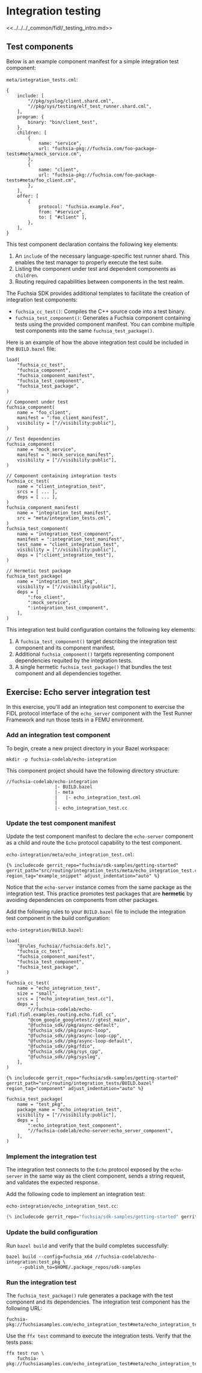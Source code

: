 # Integration testing

<<../../../_common/fidl/_testing_intro.md>>

## Test components

Below is an example component manifest for a simple integration test component:

`meta/integration_tests.cml`:

```json5
{
    include: [
        "//pkg/syslog/client.shard.cml",
        "//pkg/sys/testing/elf_test_runner.shard.cml",
    ],
    program: {
        binary: "bin/client_test",
    },
    children: [
        {
            name: "service",
            url: "fuchsia-pkg://fuchsia.com/foo-package-tests#meta/mock_service.cm",
        },
        {
            name: "client",
            url: "fuchsia-pkg://fuchsia.com/foo-package-tests#meta/foo_client.cm",
        },
    ],
    offer: [
        {
            protocol: "fuchsia.example.Foo",
            from: "#service",
            to: [ "#client" ],
        },
    ],
}
```

This test component declaration contains the following key elements:

1.  An `include` of the necessary language-specific test runner shard. This
    enables the test manager to properly execute the test suite.
1.  Listing the component under test and dependent components as `children`.
1.  Routing required capabilities between components in the test realm.

The Fuchsia SDK provides additional templates to facilitate the creation of
integration test components:

* `fuchsia_cc_test()`: Compiles the C++ source code into a test binary.
* `fuchsia_test_component()`: Generates a Fuchsia component containing tests
  using the provided component manifest. You can combine multiple test components
  into the same `fuchsia_test_package()`.

Here is an example of how the above integration test could be included in the
`BUILD.bazel` file:

```bazel
load(
    "fuchsia_cc_test",
    "fuchsia_component",
    "fuchsia_component_manifest",
    "fuchsia_test_component",
    "fuchsia_test_package",
)

// Component under test
fuchsia_component(
    name = "foo_client",
    manifest = ":foo_client_manifest",
    visibility = ["//visibility:public"],
)

// Test dependencies
fuchsia_component(
    name = "mock_service",
    manifest = ":mock_service_manifest",
    visibility = ["//visibility:public"],
)

// Component containing integration tests
fuchsia_cc_test(
    name = "client_integration_test",
    srcs = [ ... ],
    deps = [ ... ],
)
fuchsia_component_manifest(
    name = "integration_test_manifest",
    src = "meta/integration_tests.cml",
)
fuchsia_test_component(
    name = "integration_test_component",
    manifest = ":integration_test_manifest",
    test_name = "client_integration_test",
    visibility = ["//visibility:public"],
    deps = [":client_integration_test"],
)

// Hermetic test package
fuchsia_test_package(
    name = "integration_test_pkg",
    visibility = ["//visibility:public"],
    deps = [
        ":foo_client",
        ":mock_service",
        ":integration_test_component",
    ],
)
```

This integration test build configuration contains the following key elements:

1.  A `fuchsia_test_component()` target describing the integration test component
    and its component manifest.
1.  Additional `fuchsia_component()` targets representing component dependencies
    requited by the integration tests.
1.  A single hermetic `fuchsia_test_package()` that bundles the test component
    and all dependencies together.

## Exercise: Echo server integration test

In this exercise, you'll add an integration test component to exercise the FIDL
protocol interface of the `echo_server` component with the Test Runner
Framework and run those tests in a FEMU environment.

### Add an integration test component

To begin, create a new project directory in your Bazel workspace:

```posix-terminal
mkdir -p fuchsia-codelab/echo-integration
```

This component project should have the following directory structure:

```none {:.devsite-disable-click-to-copy}
//fuchsia-codelab/echo-integration
                  |- BUILD.bazel
                  |- meta
                  |   |- echo_integration_test.cml
                  |
                  |- echo_integration_test.cc
```

### Update the test component manifest

Update the test component manifest to declare the `echo-server` component as a
child and route the `Echo` protocol capability to the test component.

`echo-integration/meta/echo_integration_test.cml`:

```json5
{% includecode gerrit_repo="fuchsia/sdk-samples/getting-started" gerrit_path="src/routing/integration_tests/meta/echo_integration_test.cml" region_tag="example_snippet" adjust_indentation="auto" %}
```

Notice that the `echo-server` instance comes from the same package as the
integration test. This practice promotes test packages that are **hermetic** by
avoiding dependencies on components from other packages.

Add the following rules to your `BUILD.bazel` file to include the integration
test component in the build configuration:

`echo-integration/BUILD.bazel`:

```bazel
load(
    "@rules_fuchsia//fuchsia:defs.bzl",
    "fuchsia_cc_test",
    "fuchsia_component_manifest",
    "fuchsia_test_component",
    "fuchsia_test_package",
)

fuchsia_cc_test(
    name = "echo_integration_test",
    size = "small",
    srcs = ["echo_integration_test.cc"],
    deps = [
        "//fuchsia-codelab/echo-fidl:fidl.examples.routing.echo.fidl_cc",
        "@com_google_googletest//:gtest_main",
        "@fuchsia_sdk//pkg/async-default",
        "@fuchsia_sdk//pkg/async-loop",
        "@fuchsia_sdk//pkg/async-loop-cpp",
        "@fuchsia_sdk//pkg/async-loop-default",
        "@fuchsia_sdk//pkg/fdio",
        "@fuchsia_sdk//pkg/sys_cpp",
        "@fuchsia_sdk//pkg/syslog",
    ],
)

{% includecode gerrit_repo="fuchsia/sdk-samples/getting-started" gerrit_path="src/routing/integration_tests/BUILD.bazel" region_tag="component" adjust_indentation="auto" %}

fuchsia_test_package(
    name = "test_pkg",
    package_name = "echo_integration_test",
    visibility = ["//visibility:public"],
    deps = [
        ":echo_integration_test_component",
        "//fuchsia-codelab/echo-server:echo_server_component",
    ],
)
```

### Implement the integration test

The integration test connects to the `Echo` protocol exposed by the
`echo-server` in the same way as the client component, sends a string request,
and validates the expected response.

Add the following code to implement an integration test:

`echo-integration/echo_integration_test.cc`:

```cpp
{% includecode gerrit_repo="fuchsia/sdk-samples/getting-started" gerrit_path="src/routing/integration_tests/echo_integration_test.cc" region_tag="example_snippet" adjust_indentation="auto" %}
```

### Update the build configuration

Run `bazel build` and verify that the build completes successfully:

```posix-terminal
bazel build --config=fuchsia_x64 //fuchsia-codelab/echo-integration:test_pkg \
     --publish_to=$HOME/.package_repos/sdk-samples
```

### Run the integration test

The `fuchsia_test_package()` rule generates a package with the test component
and its dependencies. The integration test component has the following URL:

```none {:.devsite-disable-click-to-copy}
fuchsia-pkg://fuchsiasamples.com/echo_integration_test#meta/echo_integration_test.cm
```

Use the `ffx test` command to execute the integration tests. Verify that the
tests pass:

```posix-terminal
ffx test run \
    fuchsia-pkg://fuchsiasamples.com/echo_integration_test#meta/echo_integration_test.cm
```
